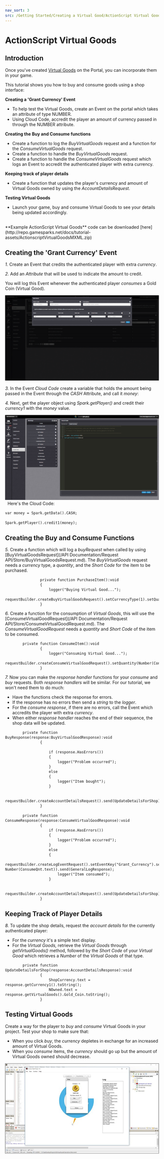 ```yaml
---
nav_sort: 3
src: /Getting Started/Creating a Virtual Good/ActionScript Virtual Goods.md
---
```


# ActionScript Virtual Goods

## Introduction

Once you've created [Virtual Goods](./README.md) on the Portal, you can incorporate them in your game.

This tutorial shows you how to buy and consume goods using a shop interface:

**Creating a 'Grant Currency' Event**

  * To help test the Virtual Goods, create an Event on the portal which takes an attribute of type NUMBER.
  * Using Cloud Code, accredit the player an amount of currency passed in through the NUMBER attribute.

**Creating the Buy and Consume functions**

  * Create a function to log the *BuyVirtualGoods* request and a function for the *ConsumeVirtualGoods* request.
  * Create a function to handle the *BuyVirtualGoods* request.
  * Create a function to handle the *ConsumeVirtualGoods* request which logs an Event to accredit the authenticated player with extra currency.

**Keeping track of player details**

  * Create a function that updates the player's currency and amount of Virtual Goods owned by using the *AccountDetailsRequest*.

**Testing Virtual Goods**

  * Launch your game, buy and consume Virtual Goods to see your details being updated accordingly.

</br>
**Example ActionScript Virtual Goods** code can be downloaded [here](http://repo.gamesparks.net/docs/tutorial-assets/ActionscriptVirtualGoodsMXML.zip)

## Creating the 'Grant Currency' Event

*1.* Create an Event that credits the authenticated player with extra *currency*.

*2.* Add an *Attribute* that will be used to indicate the amount to credit.

You will log this Event whenever the authenticated player *consumes* a Gold Coin (Virtual Good).

![](img/AS/1.png)

*3.* In the Event *Cloud Code* create a variable that holds the amount being passed in the Event through the *CASH* Attribute, and call it *money*:

*4.* Next, get the player object using *Spark.getPlayer()* and credit their *currency1* with the *money* value.

![](img/AS/2.png)
 
Here's the Cloud Code:

```
var money = Spark.getData().CASH;

Spark.getPlayer().credit1(money);

```

## Creating the Buy and Consume Functions

*5.* Create a function which will log a *buyRequest* when called by using [BuyVirtualGoodsRequest](/API Documentation/Request API/Store/BuyVirtualGoodsRequest.md). The *BuyVirtualGoods* request needs a *currency* type, a *quantity*, and the *Short Code* for the item to be purchased.


```
    			private function PurchaseItem():void
    			{
    				logger("Buying Virtual Good...");
    				requestBuilder.createBuyVirtualGoodsRequest().setCurrencyType(1).setQuantity(Number(BuyQnt.text)).setShortCode("Gold_Coin").send(BuyResponse);
    			}
```

*6.* Create a function for the consumption of *Virtual Goods*, this will use the [ConsumeVirtualGoodRequest](/API Documentation/Request API/Store/ConsumeVirtualGoodRequest.md). The *ConsumeVirtualGoodRequest* needs a *quantity* and *Short Code* of the item to be consumed.

```
    	private function ConsumeItem():void
    			{
    				logger("Consuming Virtual Good...");
    				requestBuilder.createConsumeVirtualGoodRequest().setQuantity(Number(ConsumeQnt.text)).setShortCode("Gold_Coin").send(ConsumeResponse);
    			}
```

*7.* Now you can make the *response* *handler* functions for your *consume* and *buy* requests. Both *response handlers* will be similar. For our tutorial, we won't need them to do much:
* Have the functions check the response for errors.
* If the response has no errors then send a *string* to the *logger*.
* For the *consume* *response*, if there are no errors, call the Event which accredits the player with extra *currency*.
* When either *response handler* reaches the end of their sequence, the shop data will be updated.

```
    	private function BuyResponse(response:BuyVirtualGoodResponse):void
    			{

    				if (response.HasErrors())
    				{
    					logger("Problem occurred");
    				}
    				else
    				{
    					logger("Item bought");
    				}

    				requestBuilder.createAccountDetailsRequest().send(UpdateDetailsForShop);
    			}

    	private function ConsumeResponse(response:ConsumeVirtualGoodResponse):void
    			{
    				if (response.HasErrors())
    				{
    					logger("Problem occurred");
    				}
    				else
    				{
    					requestBuilder.createLogEventRequest().setEventKey("Grant_Currency").setNumberEventAttribute("CASH", Number(ConsumeQnt.text)).send(GeneralLogResponse);
    					logger("Item consumed");
    				}

    				requestBuilder.createAccountDetailsRequest().send(UpdateDetailsForShop);
    			}
```

## Keeping Track of Player Details

*8.* To update the shop details, request the *account* *details* for the currently authenticated player:
* For the *currency* it's a simple text display.
* For the *Virtual* *Goods,* retrieve the *Virtual Goods* through *getVirtualGoods()* method, followed by the *Short Code* of your *Virtual Good* which retrieves a *Number* of the *Virtual Goods* of that type.

```
    	private function UpdateDetailsForShop(response:AccountDetailsResponse):void
    			{
    				ShopCurrency.text = response.getCurrency1().toString();
    				NOwned.text = response.getVirtualGoods().Gold_Coin.toString();
    			}
```

## Testing Virtual Goods

Create a way for the player to *buy* and *consume* Virtual Goods in your project. Test your shop to make sure that:
* When you click *buy*, the *currency* depletes in exchange for an increased amount of Virtual Goods.
* When you *consume* items, the *currency* should go up but the amount of Virtual Goods owned should decrease.

![](img/AS/3.jpg)
